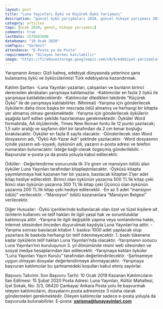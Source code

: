 ```yaml
---
layout: post
title: "Luna Yayınları Öykü ve Küçürek Öykü Yarışması"
description: "güncel öykü yarışmaları 2020, güncel hikaye yarışması 2020, ödüllü yarışmalar 2020"
category: articles
tags: [ocak 2020, genel, hikaye yarışması]
comments: true
lastDate: 1578603600
dateHuman: "10 Ocak 2020"
comTopic: "Serbest"
attendance: "E-Posta ya da Posta"
requirements: "Dileyen herkes katılabilir"  
image: "https://firebasestorage.googleapis.com/v0/b/edebiyat-yarismalari.appspot.com/o/luna-yayinlari-oyku-ve-kucurek-oyku-yarismasi.jpg?alt=media&token=68464410-e3cf-4a58-94f2-ccae09008cf0"
---
```


Yarışmanın Amacı:
Gizli kalmış, edebiyat dünyasında yeterince şans bulamamış öykü ve öykücülerimizi Türk edebiyatına kazandırmak.

Katılım Şartları:
-Luna Yayınları yazarları, çalışanları ve bunların birinci dereceden akrabaları yarışmaya katılamazlar.
-Katılımcılar en fazla 2 öykü ile yarışmaya katılabileceklerdir.
-Katılımcılar diledikleri takdirde “Küçürek Öykü” ile de yarışmaya katılabilirler. (Minimal)
-Yarışma için gönderilecek öykülerin daha önce başka bir mecrada ödül almamış ve herhangi bir kitapta yer almamış olması gerekmektedir.
-Yarışma için gönderilecek öykülerin aşağıda tarif edilen şekilde hazırlanması gerekmektedir:
Öyküler Word formatında, A4 ölçülerinde, Times New Roman fontu ile 12 punto yazılacak; 1,5 satır aralığı ve sayfanın dört bir tarafından da 2 cm kenar boşluğu bırakılacaktır. Öyküler en fazla 8 sayfa olacaktır.
-Gönderilecek olan Word dosyasının adı, “Öykü Adı-Yazar Adı” şeklinde yazılacaktır.
-Word dosyasının içinde yazarın adı-soyadı, öykünün adı, yazarın e-posta adresi ve telefon numaraları bulunacaktır. İsteğe bağlı olarak özgeçmiş gönderilebilir.
-Başvurular e-posta ya da posta yoluyla kabul edilecektir.

Ödüller:
-Değerlendirme sonucunda ilk 3’e giren ve mansiyon ödülü alan öyküler Luna Yayınları tarafından kitaplaştırılacaktır.
-Öyküsü kitapta yayımlanmaya hak kazanan her bir yazara, basılacak kitaptan 2’şer adet kitap hediye edilecektir.
Birinci olan öykünün yazarına 500 TL’lik kitap çeki
İkinci olan öykünün yazarına 300 TL’lik kitap çeki
Üçüncü olan öykünün yazarına 200 TL’lik kitap çeki hediye edilecektir.
-En az 5 adet “mansiyon ödülü” verilecektir.
-“Mansiyon” ödülü kazananlara “Mansiyon Belgesi” verilecektir.

Diğer Hususlar:
-Öykü içeriklerinde kullanılacak olan özel ve tüzel kişilere ait isimlerin kullanımı ve telif hakları ile ilgili yasal hak ve sorumluluklar katılımcıya aittir.
-Yarışma ile ilgili değişiklik yapma veya sonlandırma hakkı, internet sitesinden önceden duyurulmak kaydıyla Luna Yayınları’na aittir.
-Yarışma sonrası basılacak kitabın 1. baskısı 1000 adet yapılacak olup yazarlara ilk baskıda herhangi bir telif ödenmeyecektir. 1. baskı tükenene kadar öykülerin telif hakları Luna Yayınları’nda olacaktır.
-Yarışmanın sonucu Luna Yayınları’nın kuruluşunun 3. yıl dönümünde resmi web sitesinden ve sosyal medya hesaplarından ilan edilecektir.
-Yarışmaya katılan öyküler “Luna Yayınları Yayın Kurulu” tarafından değerlendirilecektir.
-Şartnameye uygun olmayan dosyalar değerlendirmeye alınmayacaktır.
-Yarışmaya başvuran katılımcılar bu şartnamedeki koşulları kabul etmiş sayılırlar.

Başvuru Takvimi:
Son Başvuru Tarihi: 10 Ocak 2019
Kazanan Katılımcıların İlan Edilmesi: 15 Şubat 2020
Posta Adresi: Luna Yayınları, Kültür Mahallesi, İçel Sokak, No: 3/3, 06420 Çankaya/ Ankara
Posta yolu ile başvurmak isteyen katılımcıların, dosyalarını posta adresimize 3 nüsha olarak göndermeleri gerekmektedir. Dileyen katılımcılar sadece e-posta yoluyla da başvuruda bulunabilirler.
E-posta: **yarisma@lunayayinlari.com**